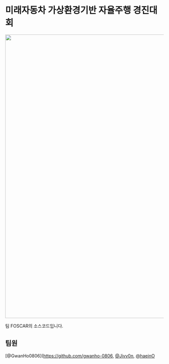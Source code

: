 # 미래자동차 가상환경기반 자율주행 경진대회
<img src=https://user-images.githubusercontent.com/84624932/161480505-3a09fe27-0546-4a6c-a56e-aa8d00222655.png width="600" height="900"/>

팀 FOSCAR의 소스코드입니다.

## 팀원
[@GwanHo0806](https://github.com/gwanho-0806, [@Jivv0n](https://github.com/Jivv0n), [@haeinO](https://github.com/haeinO)
